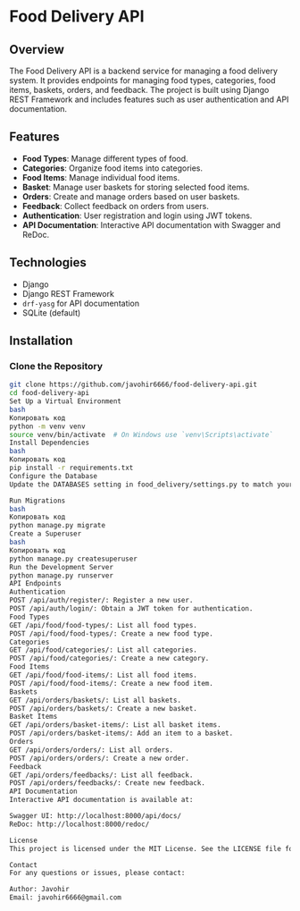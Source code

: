 # Food Delivery API

## Overview

The Food Delivery API is a backend service for managing a food delivery system. It provides endpoints for managing food types, categories, food items, baskets, orders, and feedback. The project is built using Django REST Framework and includes features such as user authentication and API documentation.

## Features

- **Food Types**: Manage different types of food.
- **Categories**: Organize food items into categories.
- **Food Items**: Manage individual food items.
- **Basket**: Manage user baskets for storing selected food items.
- **Orders**: Create and manage orders based on user baskets.
- **Feedback**: Collect feedback on orders from users.
- **Authentication**: User registration and login using JWT tokens.
- **API Documentation**: Interactive API documentation with Swagger and ReDoc.

## Technologies

- Django
- Django REST Framework
- `drf-yasg` for API documentation
- SQLite (default)

## Installation

### Clone the Repository

```bash
git clone https://github.com/javohir6666/food-delivery-api.git
cd food-delivery-api
Set Up a Virtual Environment
bash
Копировать код
python -m venv venv
source venv/bin/activate  # On Windows use `venv\Scripts\activate`
Install Dependencies
bash
Копировать код
pip install -r requirements.txt
Configure the Database
Update the DATABASES setting in food_delivery/settings.py to match your database configuration.

Run Migrations
bash
Копировать код
python manage.py migrate
Create a Superuser
bash
Копировать код
python manage.py createsuperuser
Run the Development Server
python manage.py runserver
API Endpoints
Authentication
POST /api/auth/register/: Register a new user.
POST /api/auth/login/: Obtain a JWT token for authentication.
Food Types
GET /api/food/food-types/: List all food types.
POST /api/food/food-types/: Create a new food type.
Categories
GET /api/food/categories/: List all categories.
POST /api/food/categories/: Create a new category.
Food Items
GET /api/food/food-items/: List all food items.
POST /api/food/food-items/: Create a new food item.
Baskets
GET /api/orders/baskets/: List all baskets.
POST /api/orders/baskets/: Create a new basket.
Basket Items
GET /api/orders/basket-items/: List all basket items.
POST /api/orders/basket-items/: Add an item to a basket.
Orders
GET /api/orders/orders/: List all orders.
POST /api/orders/orders/: Create a new order.
Feedback
GET /api/orders/feedbacks/: List all feedback.
POST /api/orders/feedbacks/: Create new feedback.
API Documentation
Interactive API documentation is available at:

Swagger UI: http://localhost:8000/api/docs/
ReDoc: http://localhost:8000/redoc/

License
This project is licensed under the MIT License. See the LICENSE file for details.

Contact
For any questions or issues, please contact:

Author: Javohir
Email: javohir6666@gmail.com